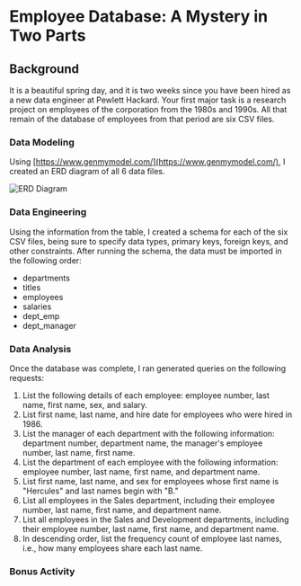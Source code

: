 # Employee Database: A Mystery in Two Parts

## Background

It is a beautiful spring day, and it is two weeks since you have been hired as a new data engineer at Pewlett Hackard. Your first major task is a research project on employees of the corporation from the 1980s and 1990s. All that remain of the database of employees from that period are six CSV files.


### Data Modeling

Using [https://www.genmymodel.com/](https://www.genmymodel.com/), I created an ERD diagram of all 6 data files. 

![ERD Diagram](images/ERD_diagram.jpg)

### Data Engineering

Using the information from the table, I created a schema for each of the six CSV files, being sure to specify data types, primary keys, foreign keys, and other constraints. After running the schema, the data must be imported in the following order:

 - departments
 - titles
 - employees
 - salaries
 - dept_emp
 - dept_manager    

### Data Analysis
Once the database was complete, I ran generated queries on the following requests:

 1. List the following details of each employee: employee number, last name, first name, sex, and salary.
 2. List first name, last name, and hire date for employees who were hired in 1986.
 3. List the manager of each department with the following information: department number, department name, the manager's employee number, last name, first name.
 4. List the department of each employee with the following information: employee number, last name, first name, and department name.
 5. List first name, last name, and sex for employees whose first name is "Hercules" and last names begin with "B."
 6. List all employees in the Sales department, including their employee number, last name, first name, and department name.
 7. List all employees in the Sales and Development departments, including their employee number, last name, first name, and department name.
 8. In descending order, list the frequency count of employee last names, i.e., how many employees share each last name.

### Bonus Activity

